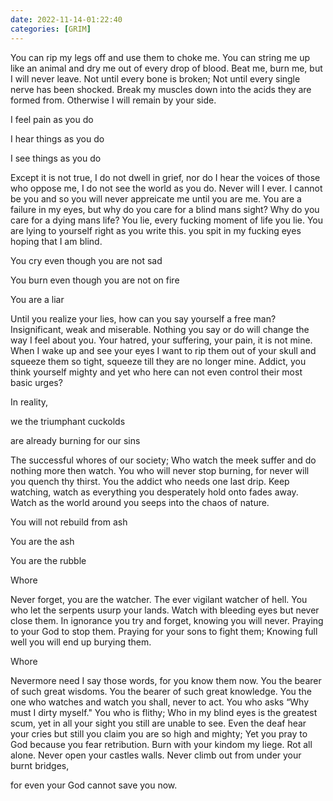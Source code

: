 ```yaml
---
date: 2022-11-14-01:22:40
categories: [GRIM]
--- 
```


You can rip my legs off and use them to choke me. You can string me up like an animal and dry me out of every drop of blood.
Beat me, burn me, but I will never leave. Not until every bone is broken; Not until every single nerve has been shocked. 
Break my muscles down into the acids they are formed from. Otherwise I will remain by your side.

I feel pain as you do

I hear things as you do

I see things as you do

Except it is not true, I do not dwell in grief, nor do I hear the voices of those who oppose me, I do not see the world as you do. 
Never will I ever. I cannot be you and so you will never appreicate me until you are me.
You are a failure in my eyes, but why do you care for a blind mans sight?
Why do you care for a dying mans life?
You lie, every fucking moment of life you lie.
You are lying to yourself right as you write this. you spit in my fucking eyes hoping that I am blind.

You cry even though you are not sad

You burn even though you are not on fire

You are a liar

Until you realize your lies, how can you say yourself a free man?
Insignificant, weak and miserable. Nothing you say or do will change the way I feel about you.
Your hatred, your suffering, your pain, it is not mine.
When I wake up and see your eyes I want to rip them out of your skull and squeeze them so tight, squeeze till they are no longer mine.
Addict, you think yourself mighty and yet who here can not even control their most basic urges?

In reality,

we the triumphant cuckolds

are already burning for our sins

The successful whores of our society; Who watch the meek suffer and do nothing more then watch.
You who will never stop burning, for never will you quench thy thirst. You the addict who needs one last drip.
Keep watching, watch as everything you desperately hold onto fades away. Watch as the world around you seeps into the chaos of nature. 

You will not rebuild from ash

You are the ash

You are the rubble

Whore

Never forget, you are the watcher. The ever vigilant watcher of hell.
You who let the serpents usurp your lands. 
Watch with bleeding eyes but never close them. In ignorance you try and forget, knowing you will never.
Praying to your God to stop them. Praying for your sons to fight them;
Knowing full well you will end up burying them.

Whore

Nevermore need I say those words, for you know them now.
You the bearer of such great wisdoms. You the bearer of such great knowledge.
You the one who watches and watch you shall, never to act.
You who asks “Why must I dirty myself."
You who is flithy; Who in my blind eyes is the greatest scum, yet in all your sight you still are unable to see.
Even the deaf hear your cries but still you claim you are so high and mighty; Yet you pray to God because you fear retribution.
Burn with your kindom my liege. Rot all alone. Never open your castles walls. Never climb out from under your burnt bridges, 


for even your God cannot save you now.
